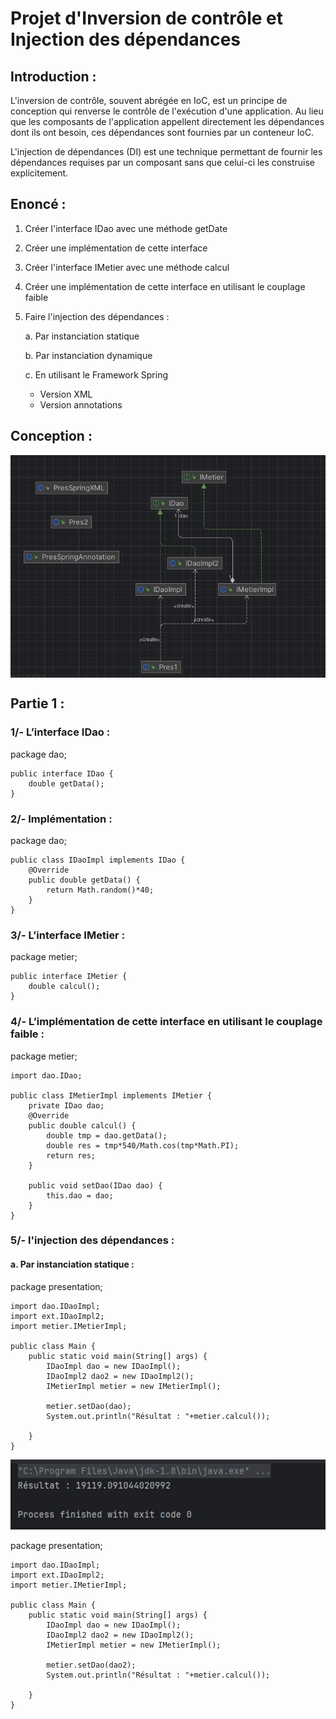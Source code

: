 ﻿<h1>Projet d'Inversion de contrôle et Injection des dépendances</h1>

<h2>Introduction :</h2>

<p>
    L'inversion de contrôle, souvent abrégée en IoC, est un principe de conception qui renverse le contrôle de l'exécution d'une application. Au lieu que les composants de l'application appellent directement les dépendances dont ils ont besoin, ces dépendances sont fournies par un conteneur IoC.
</p>
<p>
    L'injection de dépendances (DI) est une technique permettant de fournir les dépendances requises par un composant sans que celui-ci les construise explicitement. 
</p>

<h2>Enoncé :</h2>

<p>

1. Créer l'interface IDao avec une méthode getDate

2. Créer une implémentation de cette interface 

3. Créer l'interface IMetier avec une méthode calcul

4. Créer une implémentation de cette interface en utilisant le couplage faible

5. Faire l'injection des dépendances :

   a. Par instanciation statique

    b. Par instanciation dynamique 
    
    c. En utilisant le Framework Spring
     - Version XML
     - Version annotations
</p>

<h2>Conception :</h2>
<img align="center" src="images/img.png">

<h2>Partie 1 :</h2>
<h3>1/- L’interface IDao : </h3>
<p>
    package dao;

    public interface IDao {
        double getData();
    }
</p>

<h3>2/- Implémentation : </h3>
<p>
    package dao;

    public class IDaoImpl implements IDao {
        @Override
        public double getData() {
            return Math.random()*40;
        }
    }
</p>

<h3>3/- L’interface IMetier :</h3>
<p>
    package metier;

    public interface IMetier {
        double calcul();
    }
</p>

<h3>4/-  L’implémentation de cette interface en utilisant le couplage faible :</h3>
<p>
    package metier;
    
    import dao.IDao;
    
    public class IMetierImpl implements IMetier {
        private IDao dao;
        @Override
        public double calcul() {
            double tmp = dao.getData();
            double res = tmp*540/Math.cos(tmp*Math.PI);
            return res;
        }
    
        public void setDao(IDao dao) {
            this.dao = dao;
        }
    } 
</p>

<h3>5/- l'injection des dépendances :</h3>
<h4>a.	Par instanciation statique :</h4>
<p>
    package presentation;
    
    import dao.IDaoImpl;
    import ext.IDaoImpl2;
    import metier.IMetierImpl;
    
    public class Main {
        public static void main(String[] args) {
            IDaoImpl dao = new IDaoImpl();
            IDaoImpl2 dao2 = new IDaoImpl2();
            IMetierImpl metier = new IMetierImpl();
    
            metier.setDao(dao);
            System.out.println("Résultat : "+metier.calcul());
    
        }
    }
</p>
<img src="images/img_1.png"></img>

<p>
    package presentation;
    
    import dao.IDaoImpl;
    import ext.IDaoImpl2;
    import metier.IMetierImpl;
    
    public class Main {
        public static void main(String[] args) {
            IDaoImpl dao = new IDaoImpl();
            IDaoImpl2 dao2 = new IDaoImpl2();
            IMetierImpl metier = new IMetierImpl();
    
            metier.setDao(dao2);
            System.out.println("Résultat : "+metier.calcul());
    
        }
    }
</p>





 
